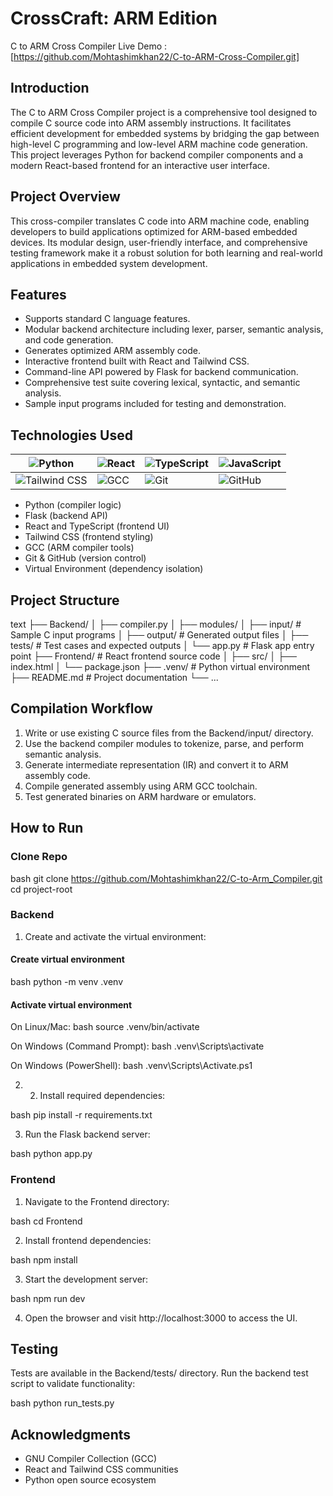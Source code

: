 # CrossCraft: ARM Edition
C to ARM Cross Compiler
Live Demo : [https://github.com/Mohtashimkhan22/C-to-ARM-Cross-Compiler.git]

## Introduction
The C to ARM Cross Compiler project is a comprehensive tool designed to compile C source code into ARM assembly instructions. It facilitates efficient development for embedded systems by bridging the gap between high-level C programming and low-level ARM machine code generation. This project leverages Python for backend compiler components and a modern React-based frontend for an interactive user interface.

## Project Overview
This cross-compiler translates C code into ARM machine code, enabling developers to build applications optimized for ARM-based embedded devices. Its modular design, user-friendly interface, and comprehensive testing framework make it a robust solution for both learning and real-world applications in embedded system development.

## Features
- Supports standard C language features.
- Modular backend architecture including lexer, parser, semantic analysis, and code generation.
- Generates optimized ARM assembly code.
- Interactive frontend built with React and Tailwind CSS.
- Command-line API powered by Flask for backend communication.
- Comprehensive test suite covering lexical, syntactic, and semantic analysis.
- Sample input programs included for testing and demonstration.

## Technologies Used

| ![Python](https://img.shields.io/badge/Python-3776AB?style=for-the-badge&logo=python&logoColor=white) | ![React](https://img.shields.io/badge/React-20232A?style=for-the-badge&logo=react&logoColor=61DAFB) | ![TypeScript](https://img.shields.io/badge/TypeScript-3178C6?style=for-the-badge&logo=typescript&logoColor=white) | ![JavaScript](https://img.shields.io/badge/JavaScript-F7DF1E?style=for-the-badge&logo=javascript&logoColor=black) |
|---|---|---|---|
| ![Tailwind CSS](https://img.shields.io/badge/Tailwind_CSS-06B6D4?style=for-the-badge&logo=tailwind-css&logoColor=white) | ![GCC](https://img.shields.io/badge/GCC-D31D00?style=for-the-badge&logo=gnu&logoColor=white) | ![Git](https://img.shields.io/badge/Git-F05032?style=for-the-badge&logo=git&logoColor=white) | ![GitHub](https://img.shields.io/badge/GitHub-181717?style=for-the-badge&logo=github&logoColor=white) |

- Python (compiler logic)
- Flask (backend API)
- React and TypeScript (frontend UI)
- Tailwind CSS (frontend styling)
- GCC (ARM compiler tools)
- Git & GitHub (version control)
- Virtual Environment (dependency isolation)

## Project Structure
text
├── Backend/
│ ├── compiler.py 
│ ├── modules/ 
│ ├── input/ # Sample C input programs 
│ ├── output/ # Generated output files 
│ ├── tests/ # Test cases and expected outputs 
│ └── app.py # Flask app entry point 
├── Frontend/ # React frontend source code 
│ ├── src/ 
│ ├── index.html 
│ └── package.json 
├── .venv/ # Python virtual environment 
├── README.md # Project documentation 
└── ...


## Compilation Workflow
1. Write or use existing C source files from the Backend/input/ directory.
2. Use the backend compiler modules to tokenize, parse, and perform semantic analysis.
3. Generate intermediate representation (IR) and convert it to ARM assembly code.
4. Compile generated assembly using ARM GCC toolchain.
5. Test generated binaries on ARM hardware or emulators.

## How to Run

### Clone Repo 
bash
  git clone <https://github.com/Mohtashimkhan22/C-to-Arm_Compiler.git>
  cd project-root


### Backend
1. Create and activate the virtual environment:
#### Create virtual environment
bash
python -m venv .venv


#### Activate virtual environment
On Linux/Mac:
bash
source .venv/bin/activate


On Windows (Command Prompt):
bash
.venv\Scripts\activate


On Windows (PowerShell):
bash
.venv\Scripts\Activate.ps1


2. 2. Install required dependencies:

bash
  pip install -r requirements.txt


3. Run the Flask backend server:

bash
  python app.py


### Frontend
1. Navigate to the Frontend directory: 

bash
  cd Frontend


2. Install frontend dependencies:

bash
  npm install


3. Start the development server:

bash
  npm run dev


4. Open the browser and visit http://localhost:3000 to access the UI.

## Testing
Tests are available in the Backend/tests/ directory. Run the backend test script to validate functionality:

bash
  python run_tests.py


## Acknowledgments
- GNU Compiler Collection (GCC)
- React and Tailwind CSS communities
- Python open source ecosystem
